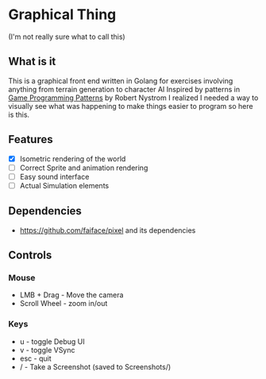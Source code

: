# Graphical Thing
(I'm not really sure what to call this)

## What is it
This is a graphical front end written in Golang for exercises involving anything from terrain generation to character AI
Inspired by patterns in [Game Programming Patterns](https://gameprogrammingpatterns.com/) by Robert Nystrom
I realized I needed a way to visually see what was happening to make things easier to program so here is this.


## Features
- [x] Isometric rendering of the world
- [ ] Correct Sprite and animation rendering
- [ ] Easy sound interface
- [ ] Actual Simulation elements

## Dependencies
- https://github.com/faiface/pixel and its dependencies


## Controls

### Mouse
- LMB + Drag - Move the camera
- Scroll Wheel - zoom in/out

### Keys
- u - toggle Debug UI
- v - toggle VSync
- esc - quit
- / - Take a Screenshot (saved to Screenshots/)
